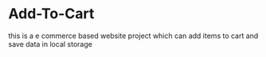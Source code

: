 # Add-To-Cart
this is a e commerce based website project which  can  add items to  cart and save data in  local  storage 
